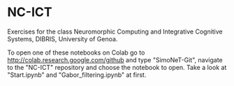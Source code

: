 # NC-ICT
Exercises for the class Neuromorphic Computing and Integrative Cognitive Systems, DIBRIS, University of Genoa.

To open one of these notebooks on Colab go to http://colab.research.google.com/github and type "SimoNeT-Git", navigate to the "NC-ICT" repository and choose the notebook to open. Take a look at "Start.ipynb" and "Gabor_filtering.ipynb" at first.
